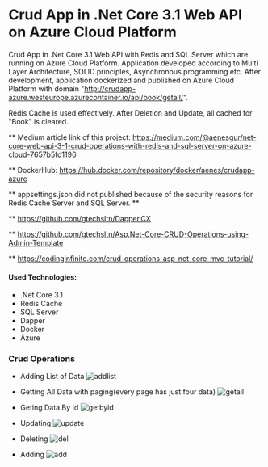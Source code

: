 # Crud App in .Net Core 3.1 Web API on Azure Cloud Platform
 Crud App in .Net Core 3.1 Web API with Redis and SQL Server which are running on Azure Cloud Platform. Application developed according to Multi Layer Architecture, SOLID principles, Asynchronous programming etc. After development, application dockerized and published on Azure Cloud Platform 
 with domain "http://crudapp-azure.westeurope.azurecontainer.io/api/book/getall/".

Redis Cache is used effectively. After Deletion and Update, all cached for "Book" is cleared.

** Medium article link of this project: https://medium.com/@aenesgur/net-core-web-api-3-1-crud-operations-with-redis-and-sql-server-on-azure-cloud-7657b5fd1196

** DockerHub: https://hub.docker.com/repository/docker/aenes/crudapp-azure

** appsettings.json did not published because of the security reasons for Redis Cache Server and SQL Server. **

** https://github.com/gtechsltn/Dapper.CX

** https://github.com/gtechsltn/Asp.Net-Core-CRUD-Operations-using-Admin-Template

** https://codinginfinite.com/crud-operations-asp-net-core-mvc-tutorial/

#### Used Technologies:
* .Net Core 3.1
* Redis Cache
* SQL Server
* Dapper
* Docker
* Azure

### Crud Operations
- Adding List of Data
![addlist](https://user-images.githubusercontent.com/47754791/94902548-08464200-04a1-11eb-8425-054a89f5b17a.PNG)


- Getting All Data with paging(every page has just four data)
![getall](https://user-images.githubusercontent.com/47754791/94902550-0a100580-04a1-11eb-9078-0a26152abfc5.PNG)


- Geting Data By Id
![getbyid](https://user-images.githubusercontent.com/47754791/94902558-0d0af600-04a1-11eb-9b83-38fb2c62217a.PNG)


- Updating
![update](https://user-images.githubusercontent.com/47754791/94902560-0ed4b980-04a1-11eb-9e85-613ec68475e0.PNG)

- Deleting
![del](https://user-images.githubusercontent.com/47754791/94902578-1300d700-04a1-11eb-83fc-1150fda84b22.PNG)

- Adding
![add](https://user-images.githubusercontent.com/47754791/94902709-4d6a7400-04a1-11eb-9587-4d78c57b359d.PNG)
